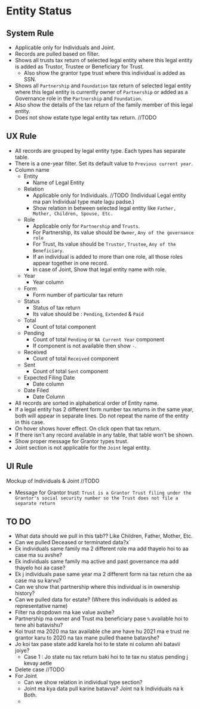 # Entity Status

## System Rule

- Applicable only for Individuals and Joint.
- Records are pulled based on filter.
- Shows all trusts tax return of selected legal entity where this legal entity is added as Trustor, Trustee or Beneficiary for Trust.
  - Also show the grantor type trust where this individual is added as SSN.
- Shows all `Partnership` and `Foundation` tax return of selected legal entity where this legal entity is currently owner of `Partnership` or added as a Governance role in the `Partnership` and `Foundation`.
- Also show the details of the tax return of the family member of this legal entity.
- Does not show estate type legal entity tax return. //TODO



## UX Rule

- All records are grouped by legal entity type. Each types has separate table.
- There is a one-year filter. Set its default value to `Previous current year`.
- Column name
  - Entity
    - Name of Legal Entity
  - Relation
    - Applicable only for Individuals. //TODO (Individual Legal entity ma pan Individual type mate lagu padse.)
    - Show relation in between selected legal entity like `Father, Mother, Children, Spouse, Etc.`
  - Role
    - Applicable only for `Partnership` and `Trusts`.
    - For Partnership, its value should be `Owner`, `Any of the governance role`
    - For Trust, Its value should be `Trustor`, `Trustee`, `Any of the Beneficiary`.
    - If an individual is added to more than one role, all those roles appear together in one record.
    - In case of Joint, Show that legal entity name with role.
  - Year
    - Year column
  - Form
    - Form number of particular tax return
  - Status
    - Status of tax return
    - Its value should be : `Pending`, `Extended` & `Paid`
  - Total
    - Count of total component
  - Pending
    - Count of total `Pending` or `NA Current Year` component
    - If component is not available then show `-`.
  - Received
    - Count of total `Received` component
  - Sent
    - Count of total `Sent` component
  - Expected Filing Date
    - Date column
  - Date Filed
    - Date Column
- All records are sorted in alphabetical order of Entity name.
- If a legal entity has 2 different form number tax returns in the same year, both will appear in separate lines. Do not repeat the name of the entity in this case.
- On hover shows hover effect. On click open that tax return.
- If there isn't any record available in any table, that table won't be shown.
- Show proper message for Grantor types trust.
- Joint section is not applicable for the `Joint` legal entity.



## UI Rule

Mockup of Individuals & Joint //TODO

- Message for Grantor trust: `Trust is a Grantor Trust filing under the Grantor's social security number so the Trust does not file a separate return`





## TO DO

- What data should we pull in this tab?? Like Children, Father, Mother, Etc.
- Can we pulled Deceased or terminated data?x`
- Ek individuals same family ma 2 different role ma add thayelo hoi to aa case ma su avshe?
- Ek individuals same family ma active and past governance ma add thayelo hoi aa case?
- Ek j individuals pase same year ma 2 different form na tax return che aa case ma su karvu?
- Can we show that partnership where this individual is in ownership history?
- Can we pulled data for estate? (Where this individuals is added as representative name)
- Filter na dropdown ma kae value avshe?
- Partnership ma owner and Trust ma beneficiary pase `%` available hoi to tene ahi batavishu?
- Koi trust ma 2020 ma tax available che ane have hu 2021 ma e trust ne grantor karu to 2020 na tax mane pulled thaene batavshe?
- Jo koi tax pase state add karela hoi to te state ni column ahi batavii joiye?
  - Case 1 : Jo state nu tax return baki hoi to te tax nu status pending j kevay aetle
- Delete case //TODO
- For Joint
  - Can we show relation in individual type section?
  - Joint ma kya data pull karine batavva? Joint na k Individuals na k Both.
  - 